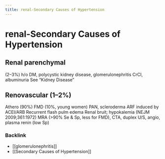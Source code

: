 ```yaml
---
title: renal-Secondary Causes of Hypertension
---
```

# renal-Secondary Causes of Hypertension


## Renal parenchymal
(2–3%)
h/o DM, polycystic kidney disease, glomerulonephritis
CrCl, albuminuria
See “Kidney Disease”
## Renovascular (1–2%)
Athero (90%)
FMD (10%, young women)
PAN, scleroderma
ARF induced by ACEI/ARB
Recurrent flash pulm edema
Renal bruit; hypokalemia
(NEJM 2009;361:1972)
MRA (>90% Se & Sp, less for FMD), CTA, duplex U/S, angio,
plasma renin (low Sp)


### Backlink

- [[glomerulonephritis]] 
- [[Secondary Causes of Hypertension]] 
